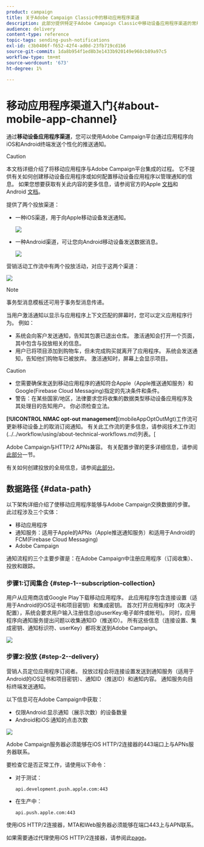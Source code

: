 ```yaml
---
product: campaign
title: 关于Adobe Campaign Classic中的移动应用程序渠道
description: 此部分提供特定于Adobe Campaign Classic中移动设备应用程序渠道的常规信息。
audience: delivery
content-type: reference
topic-tags: sending-push-notifications
exl-id: c3b0406f-f652-42f4-ad0d-23fb719cd1b6
source-git-commit: 1da8b954f1ed8b3e1433b920149e968cb89a97c5
workflow-type: tm+mt
source-wordcount: '673'
ht-degree: 1%

---
```


# 移动应用程序渠道入门{#about-mobile-app-channel}

通过&#x200B;**移动设备应用程序渠道**，您可以使用Adobe Campaign平台通过应用程序向iOS和Android终端发送个性化的推送通知。

>[!CAUTION]
>
>本文档详细介绍了将移动应用程序与Adobe Campaign平台集成的过程。 它不提供有关如何创建移动设备应用程序或如何配置移动设备应用程序以管理通知的信息。 如果您想要获取有关此内容的更多信息，请参阅官方的Apple [文档](https://developer.apple.com/)和Android [文档](https://developer.android.com/index.html)。

提供了两个投放渠道：

* 一种iOS渠道，用于向Apple移动设备发送通知。

   ![](assets/nmac_intro_2.png)

* 一种Android渠道，可让您向Android移动设备发送数据消息。

   ![](assets/nmac_intro_1.png)

营销活动工作流中有两个投放活动，对应于这两个渠道：

![](assets/nmac_intro_3.png)


>[!NOTE]
>
>事务型消息模板还可用于事务型消息传递。

当用户激活通知以显示与应用程序上下文匹配的屏幕时，您可以定义应用程序行为。 例如：

* 系统会向客户发送通知，告知其包裹已退出仓库。 激活通知会打开一个页面，其中包含与投放相关的信息。
* 用户已将项目添加到购物车，但未完成购买就离开了应用程序。 系统会发送通知，告知他们购物车已被放弃。 激活通知时，屏幕上会显示项目。

>[!CAUTION]
>
>* 您需要确保发送到移动应用程序的通知符合Apple（Apple推送通知服务）和Google(Firebase Cloud Messaging)指定的先决条件和条件。
>* 警告：在某些国家/地区，法律要求您将收集的数据类型移动设备应用程序及其处理目的告知用户。 你必须检查立法。


**[!UICONTROL NMAC opt-out management]**(mobileAppOptOutMgt)工作流可更新移动设备上的取消订阅通知。 有关此工作流的更多信息，请参阅技术工作流](../../workflow/using/about-technical-workflows.md)列表。[

Adobe Campaign与HTTP/2 APNs兼容。 有关配置步骤的更多详细信息，请参阅[此部分](configuring-the-mobile-application.md)一节。

有关如何创建投放的全局信息，请参阅[此部分](steps-about-delivery-creation-steps.md)。

## 数据路径 {#data-path}

以下架构详细介绍了使移动应用程序能够与Adobe Campaign交换数据的步骤。 此过程涉及三个实体：

* 移动应用程序
* 通知服务：适用于Apple的APNs（Apple推送通知服务）和适用于Android的FCM(Firebase Cloud Messaging)
* Adobe Campaign

通知流程的三个主要步骤是：在Adobe Campaign中注册应用程序（订阅收集）、投放和跟踪。

### 步骤1:订阅集合 {#step-1--subscription-collection}

用户从应用商店或Google Play下载移动应用程序。 此应用程序包含连接设置（适用于Android的iOS证书和项目密钥）和集成密钥。 首次打开应用程序时（取决于配置），系统会要求用户输入注册信息(@userKey:电子邮件或帐号)。 同时，应用程序向通知服务提出问题以收集通知ID（推送ID）。 所有这些信息（连接设置、集成密钥、通知标识符、userKey）都将发送到Adobe Campaign。

![](assets/nmac_register_view.png)

### 步骤2:投放 {#step-2--delivery}

营销人员定位应用程序订阅者。 投放过程会将连接设置发送到通知服务（适用于Android的iOS证书和项目密钥）、通知ID（推送ID）和通知内容。 通知服务向目标终端发送通知。

以下信息可在Adobe Campaign中获取：

* 仅限Android:显示通知（展示次数）的设备数量
* Android和iOS:通知的点击次数

![](assets/nmac_delivery_view.png)

Adobe Campaign服务器必须能够在iOS HTTP/2连接器的443端口上与APNs服务器联系。

要检查它是否正常工作，请使用以下命令：

* 对于测试：

   ```
   api.development.push.apple.com:443
   ```

* 在生产中：

   ```
   api.push.apple.com:443
   ```

使用iOS HTTP/2连接器，MTA和Web服务器必须能够在端口443上与APN联系。

如果需要通过代理使用iOS HTTP/2连接器，请参阅此[page](../../installation/using/file-res-management.md#proxy-connection-configuration)。
